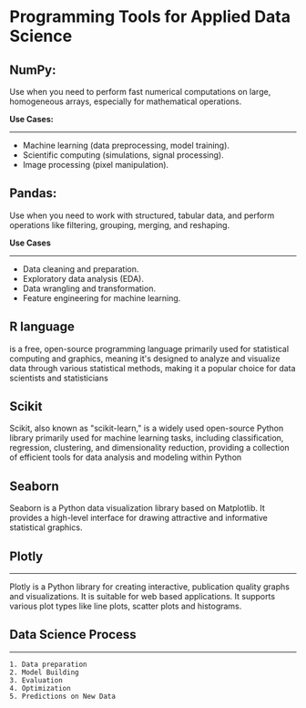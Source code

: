 # Programming Tools for Applied Data Science
## NumPy:
Use when you need to perform fast numerical computations on large, homogeneous arrays, especially for mathematical operations.

**Use Cases:**
***
* Machine learning (data preprocessing, model training).
* Scientific computing (simulations, signal processing).
* Image processing (pixel manipulation).

## Pandas:
Use when you need to work with structured, tabular data, and perform operations like filtering, grouping, merging, and reshaping.

**Use Cases**
***
* Data cleaning and preparation.
* Exploratory data analysis (EDA).
* Data wrangling and transformation.
* Feature engineering for machine learning.

## R language 
is a free, open-source programming language primarily used for statistical computing and graphics, meaning it's designed to analyze and visualize data through various statistical methods, making it a popular choice for data scientists and statisticians

## Scikit
Scikit, also known as "scikit-learn," is a widely used open-source Python library primarily used for machine learning tasks, including classification, regression, clustering, and dimensionality reduction, providing a collection of efficient tools for data analysis and modeling within Python

## Seaborn
Seaborn is a Python data visualization library based on Matplotlib. It provides a high-level interface for drawing attractive and informative statistical graphics.

## Plotly
***
Plotly is a Python library for creating interactive, publication quality graphs and visualizations. It is suitable for web based applications. It supports various plot types like line plots, scatter plots and histograms.

## Data Science Process
***
	1. Data preparation
	2. Model Building
	3. Evaluation
	4. Optimization
	5. Predictions on New Data
